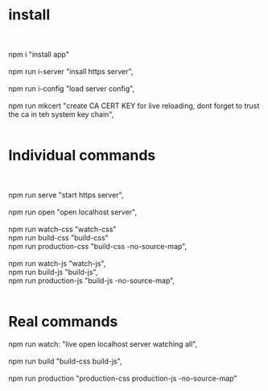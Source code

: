 <!DOCTYPE html>
<html lang="en">
<body>
    <h1>
        install
    </h1>
    <br>
    <br>
    npm i "install app"
    <br>
    <br>
    npm run i-server  "insall https server",
    <br>
    <br>
    npm run i-config "load server config",
    <br>
    <br>
    npm run mkcert  "create CA CERT KEY for live reloading, dont forget to trust the ca in teh system key chain",
    <br>
    <br>
    <h1>
        Individual commands
    </h1>
    <br>
    <br>
    npm run serve "start https server",
    <br>
    <br>
    npm run open "open localhost server",
    <br>
    <br>
    npm run watch-css "watch-css" 
    <br>
    npm run build-css "build-css"
    <br>
    npm run production-css "build-css -no-source-map",
    <br>
    <br>
    npm run watch-js "watch-js",
    <br>
    npm run build-js "build-js",
    <br>
    npm run production-js "build-js -no-source-map",
    <br>
    <br>
    <h1>
        Real commands
    </h1>
    npm run watch: "live open localhost server watching all",
    <br>
    <br>
    npm run build  "build-css build-js",
    <br>
    <br>
    npm run production "production-css production-js  -no-source-map"
    <br>
    <br>
</html>
